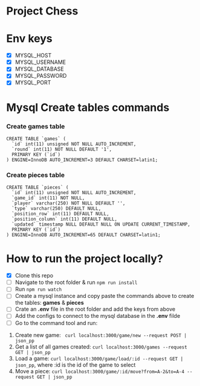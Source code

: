 # Project Chess

# Env keys

- [x] MYSQL_HOST
- [x] MYSQL_USERNAME
- [x] MYSQL_DATABASE
- [x] MYSQL_PASSWORD
- [x] MYSQL_PORT

# Mysql Create tables commands

### Create **games** table

```
CREATE TABLE `games` (
  `id` int(11) unsigned NOT NULL AUTO_INCREMENT,
  `round` int(11) NOT NULL DEFAULT '1',
  PRIMARY KEY (`id`)
) ENGINE=InnoDB AUTO_INCREMENT=3 DEFAULT CHARSET=latin1;
```

### Create **pieces** table

```
CREATE TABLE `pieces` (
  `id` int(11) unsigned NOT NULL AUTO_INCREMENT,
  `game_id` int(11) NOT NULL,
  `player` varchar(250) NOT NULL DEFAULT '',
  `type` varchar(250) DEFAULT NULL,
  `position_row` int(11) DEFAULT NULL,
  `position_column` int(11) DEFAULT NULL,
  `updated` timestamp NULL DEFAULT NULL ON UPDATE CURRENT_TIMESTAMP,
  PRIMARY KEY (`id`)
) ENGINE=InnoDB AUTO_INCREMENT=65 DEFAULT CHARSET=latin1;
```

# How to run the project locally?

- [x] Clone this repo
- [ ] Navigate to the root folder & run ```npm run install```
- [ ] Run ```npm run watch```
- [ ] Create a mysql instance and copy paste the commands above to create the tables: **games** & **pieces**
- [ ] Crate an **.env** file in the root folder and add the keys from above
- [ ] Add the configs to connect to the mysql database in the **.env** filde
- [ ] Go to the command tool and run:

1. Create new game: ``` curl localhost:3000/game/new --request POST | json_pp```
2. Get a list of all games created: ``` curl localhost:3000/games --request GET | json_pp ```
3. Load a game: ``` curl localhost:3000/game/load/:id --request GET | json_pp ```, where :id is the id of the game to select
4. Move a piece: ``` curl localhost:3000/game/:id/move?from=A-2&to=A-4 --request GET | json_pp ```